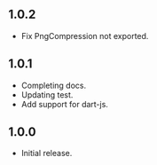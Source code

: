 ## 1.0.2
* Fix PngCompression not exported.

## 1.0.1
* Completing docs.
* Updating test.
* Add support for dart-js.

## 1.0.0
* Initial release.
